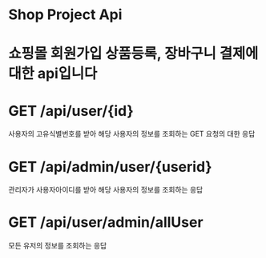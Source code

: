 # Shop Project Api

# 쇼핑몰 회원가입 상품등록, 장바구니 결제에대한 api입니다

# GET /api/user/{id}
사용자의 고유식별번호를 받아 해당 사용자의 정보를 조회하는 GET 요청의 대한 응답

# GET /api/admin/user/{userid}
관리자가 사용자아이디를 받아 해당 사용자의 정보를 조회하는 응답

# GET /api/user/admin/allUser
모든 유저의 정보를 조회하는 응답
